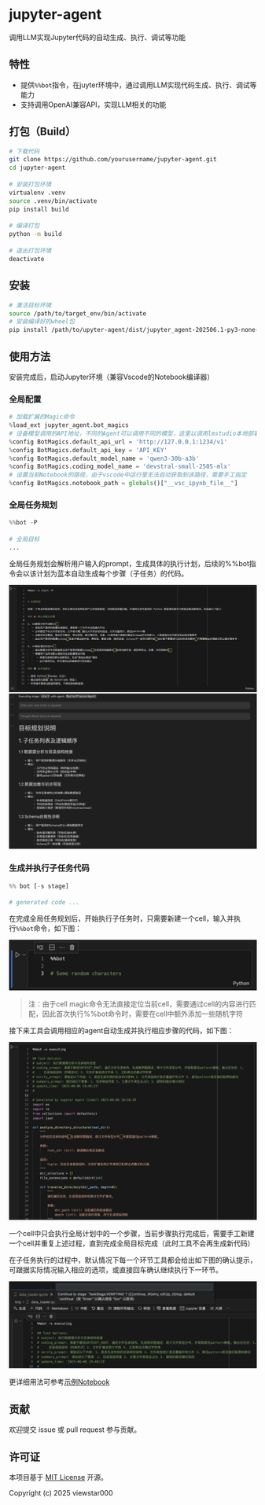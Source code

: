 # jupyter-agent

调用LLM实现Jupyter代码的自动生成、执行、调试等功能

## 特性

- 提供`%%bot`指令，在juyter环境中，通过调用LLM实现代码生成、执行、调试等能力
- 支持调用OpenAI兼容API，实现LLM相关的功能

## 打包（Build）

```bash
# 下载代码
git clone https://github.com/yourusername/jupyter-agent.git
cd jupyter-agent

# 安装打包环境
virtualenv .venv
source .venv/bin/activate
pip install build

# 编译打包
python -m build

# 退出打包环境
deactivate
```

## 安装

```bash
# 激活目标环境
source /path/to/target_env/bin/activate
# 安装编译好的wheel包
pip install /path/to/upyter-agent/dist/jupyter_agent-202506.1-py3-none-any.whl
```

## 使用方法

安装完成后，启动Jupyter环境（兼容Vscode的Notebook编译器）

### 全局配置

```python
# 加载扩展的Magic命令
%load_ext jupyter_agent.bot_magics
# 设备模型调用的API地址，不同的Agent可以调用不同的模型，这里以调用lmstudio本地部署的模型为例
%config BotMagics.default_api_url = 'http://127.0.0.1:1234/v1'
%config BotMagics.default_api_key = 'API_KEY'
%config BotMagics.default_model_name = 'qwen3-30b-a3b' 
%config BotMagics.coding_model_name = 'devstral-small-2505-mlx'
# 设置当前Notebook的路径，由于vscode中运行里无法自动获取到该路径，需要手工指定
%config BotMagics.notebook_path = globals()["__vsc_ipynb_file__"]
```

### 全局任务规划

```python
%%bot -P

# 全局目标
...
```

全局任务规划会解析用户输入的prompt，生成具体的执行计划，后续的%%bot指令会以该计划为蓝本自动生成每个步骤（子任务）的代码。

![alt text](docs/image-global-prompt.png)
![alt text](docs/image-global-plan.png)

### 生成并执行子任务代码

```python
%% bot [-s stage]

# generated code ...
```

在完成全局任务规划后，开始执行子任务时，只需要新建一个cell，输入并执行`%%bot`命令，如下图：

![alt text](docs/image-task-empty.png)

> 注：由于cell magic命令无法直接定位当前cell，需要通过cell的内容进行匹配，因此首次执行%%bot命令时，需要在cell中额外添加一些随机字符

接下来工具会调用相应的agent自动生成并执行相应步骤的代码，如下图：

![alt text](docs/image-task-executing.png)

一个cell中只会执行全局计划中的一个步骤，当前步骤执行完成后，需要手工新建一个cell并重复上述过程，直到完成全局目标完成（此时工具不会再生成新代码）

在子任务执行的过程中，默认情况下每一个环节工具都会给出如下图的确认提示，可跟据实际情况输入相应的选项，或直接回车确认继续执行下一环节。

![alt text](docs/image-task-confirm.png)

更详细用法可参考[示例Notebook](examples/data_loader.ipynb)

## 贡献

欢迎提交 issue 或 pull request 参与贡献。

## 许可证

本项目基于 [MIT License](./LICENSE) 开源。

Copyright (c) 2025 viewstar000
